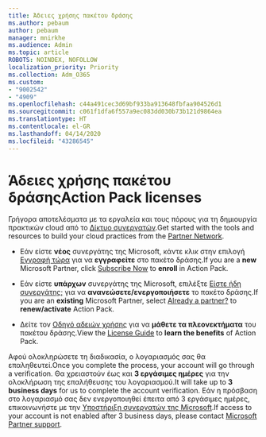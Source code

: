 ```yaml
---
title: Άδειες χρήσης πακέτου δράσης
ms.author: pebaum
author: pebaum
manager: mnirkhe
ms.audience: Admin
ms.topic: article
ROBOTS: NOINDEX, NOFOLLOW
localization_priority: Priority
ms.collection: Adm_O365
ms.custom:
- "9002542"
- "4909"
ms.openlocfilehash: c44a491cec3d69bf933ba913648fbfaa904526d1
ms.sourcegitcommit: c061f1dfa6f557a9ec083dd030b73b121d9864ea
ms.translationtype: HT
ms.contentlocale: el-GR
ms.lasthandoff: 04/14/2020
ms.locfileid: "43286545"
---
```

# <a name="action-pack-licenses"></a><span data-ttu-id="a9ac5-102">Άδειες χρήσης πακέτου δράσης</span><span class="sxs-lookup"><span data-stu-id="a9ac5-102">Action Pack licenses</span></span>

<span data-ttu-id="a9ac5-103">Γρήγορα αποτελέσματα με τα εργαλεία και τους πόρους για τη δημιουργία πρακτικών cloud από το [Δίκτυο συνεργατών](https://aka.ms/MPNActionPack).</span><span class="sxs-lookup"><span data-stu-id="a9ac5-103">Get started with the tools and resources to build your cloud practices from the [Partner Network](https://aka.ms/MPNActionPack).</span></span>

- <span data-ttu-id="a9ac5-104">Εάν είστε **νέος** συνεργάτης της Microsoft, κάντε κλικ στην επιλογή [Εγγραφή τώρα](https://aka.ms/MPNActionPackNew) για να **εγγραφείτε** στο πακέτο δράσης.</span><span class="sxs-lookup"><span data-stu-id="a9ac5-104">If you are a **new** Microsoft Partner, click [Subscribe Now](https://aka.ms/MPNActionPackNew) to **enroll** in Action Pack.</span></span>

- <span data-ttu-id="a9ac5-105">Εάν είστε **υπάρχων** συνεργάτης της Microsoft, επιλέξτε [Είστε ήδη συνεργάτης;](https://aka.ms/MPNActionPackExisting) για να **ανανεώσετε/ενεργοποιήσετε** το πακέτο δράσης.</span><span class="sxs-lookup"><span data-stu-id="a9ac5-105">If you are an **existing** Microsoft Partner, select [Already a partner?](https://aka.ms/MPNActionPackExisting) to **renew/activate** Action Pack.</span></span> 

- <span data-ttu-id="a9ac5-106">Δείτε τον [Οδηγό αδειών χρήσης](https://aka.ms/MPNActionPackGuide) για να **μάθετε τα πλεονεκτήματα** του πακέτου δράσης.</span><span class="sxs-lookup"><span data-stu-id="a9ac5-106">View the [License Guide](https://aka.ms/MPNActionPackGuide) to **learn the benefits** of Action Pack.</span></span> 

<span data-ttu-id="a9ac5-107">Αφού ολοκληρώσετε τη διαδικασία, ο λογαριασμός σας θα επαληθευτεί.</span><span class="sxs-lookup"><span data-stu-id="a9ac5-107">Once you complete the process, your account will go through a verification.</span></span> <span data-ttu-id="a9ac5-108">Θα χρειαστούν έως και **3 εργάσιμες ημέρες** για την ολοκλήρωση της επαλήθευσης του λογαριασμού.</span><span class="sxs-lookup"><span data-stu-id="a9ac5-108">It will take up to **3 business days** for us to complete the account verification.</span></span> <span data-ttu-id="a9ac5-109">Εάν η πρόσβαση στο λογαριασμό σας δεν ενεργοποιηθεί έπειτα από 3 εργάσιμες ημέρες, επικοινωνήστε με την [Υποστήριξη συνεργατών της Microsoft](https://aka.ms/MPNActionPackSupport).</span><span class="sxs-lookup"><span data-stu-id="a9ac5-109">If access to your account is not enabled after 3 business days, please contact [Microsoft Partner support](https://aka.ms/MPNActionPackSupport).</span></span> 
